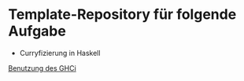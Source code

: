 # Template-Repository für folgende Aufgabe
- Curryfizierung in Haskell

[Benutzung des GHCi](GHCi.md)
